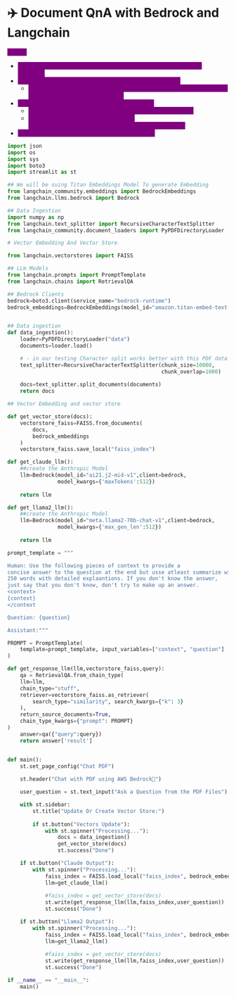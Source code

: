 # ✈️ Document QnA with Bedrock and Langchain

<mark style="color:purple;background-color:purple;">**Steps:**</mark>

* <mark style="color:purple;background-color:purple;">Define client ⇒ bedrock=boto3.client(service\_name="bedrock-runtime")</mark>
* <mark style="color:purple;background-color:purple;">We can get the embeddings using BedRockEmbeddings</mark>
  * <mark style="color:purple;background-color:purple;">bedrock\_embeddings=BedrockEmbeddings(model\_id="amazon.titan-embed-text-v1",client=bedrock)</mark>
* <mark style="color:purple;background-color:purple;">We can get the model using langchain bedrock</mark>
  * <mark style="color:purple;background-color:purple;">bedrock=boto3.client(service\_name="bedrock-runtime")</mark>
  * <mark style="color:purple;background-color:purple;">llm=Bedrock(model\_id="ai21.j2-mid-v1",client=bedrock,model\_kwargs={'maxTokens':512})</mark>
* <mark style="color:purple;background-color:purple;">After this we can invoke the same way as usual</mark>

```python
import json
import os
import sys
import boto3
import streamlit as st

## We will be suing Titan Embeddings Model To generate Embedding
from langchain_community.embeddings import BedrockEmbeddings
from langchain.llms.bedrock import Bedrock

## Data Ingestion
import numpy as np
from langchain.text_splitter import RecursiveCharacterTextSplitter
from langchain_community.document_loaders import PyPDFDirectoryLoader

# Vector Embedding And Vector Store

from langchain.vectorstores import FAISS

## LLm Models
from langchain.prompts import PromptTemplate
from langchain.chains import RetrievalQA

## Bedrock Clients
bedrock=boto3.client(service_name="bedrock-runtime")
bedrock_embeddings=BedrockEmbeddings(model_id="amazon.titan-embed-text-v1",client=bedrock)


## Data ingestion
def data_ingestion():
    loader=PyPDFDirectoryLoader("data")
    documents=loader.load()

    # - in our testing Character split works better with this PDF data set
    text_splitter=RecursiveCharacterTextSplitter(chunk_size=10000,
                                                 chunk_overlap=1000)
    
    docs=text_splitter.split_documents(documents)
    return docs

## Vector Embedding and vector store

def get_vector_store(docs):
    vectorstore_faiss=FAISS.from_documents(
        docs,
        bedrock_embeddings
    )
    vectorstore_faiss.save_local("faiss_index")

def get_claude_llm():
    ##create the Anthropic Model
    llm=Bedrock(model_id="ai21.j2-mid-v1",client=bedrock,
                model_kwargs={'maxTokens':512})
    
    return llm

def get_llama2_llm():
    ##create the Anthropic Model
    llm=Bedrock(model_id="meta.llama2-70b-chat-v1",client=bedrock,
                model_kwargs={'max_gen_len':512})
    
    return llm

prompt_template = """

Human: Use the following pieces of context to provide a 
concise answer to the question at the end but usse atleast summarize with 
250 words with detailed explaantions. If you don't know the answer, 
just say that you don't know, don't try to make up an answer.
<context>
{context}
</context

Question: {question}

Assistant:"""

PROMPT = PromptTemplate(
    template=prompt_template, input_variables=["context", "question"]
)

def get_response_llm(llm,vectorstore_faiss,query):
    qa = RetrievalQA.from_chain_type(
    llm=llm,
    chain_type="stuff",
    retriever=vectorstore_faiss.as_retriever(
        search_type="similarity", search_kwargs={"k": 3}
    ),
    return_source_documents=True,
    chain_type_kwargs={"prompt": PROMPT}
)
    answer=qa({"query":query})
    return answer['result']


def main():
    st.set_page_config("Chat PDF")
    
    st.header("Chat with PDF using AWS Bedrock💁")

    user_question = st.text_input("Ask a Question from the PDF Files")

    with st.sidebar:
        st.title("Update Or Create Vector Store:")
        
        if st.button("Vectors Update"):
            with st.spinner("Processing..."):
                docs = data_ingestion()
                get_vector_store(docs)
                st.success("Done")

    if st.button("Claude Output"):
        with st.spinner("Processing..."):
            faiss_index = FAISS.load_local("faiss_index", bedrock_embeddings)
            llm=get_claude_llm()
            
            #faiss_index = get_vector_store(docs)
            st.write(get_response_llm(llm,faiss_index,user_question))
            st.success("Done")

    if st.button("Llama2 Output"):
        with st.spinner("Processing..."):
            faiss_index = FAISS.load_local("faiss_index", bedrock_embeddings)
            llm=get_llama2_llm()
            
            #faiss_index = get_vector_store(docs)
            st.write(get_response_llm(llm,faiss_index,user_question))
            st.success("Done")

if __name__ == "__main__":
    main()
```
